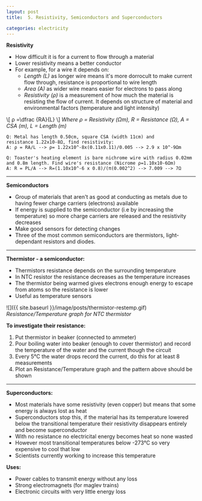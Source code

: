 ```yaml
---
layout: post
title:  5. Resistivity, Semiconductors and Superconductors

categories: electricity
---
```

**Resistivity**

* How difficult it is for a current to flow through a material
* Lower resistivity means a better conductor
* For example, for a wire it depends on:
	* *Length (L)* as longer wire means it's more dorrocult to make current flow through, resistance is proportional to wire length
	* *Area (A)* as wider wire means easier for electrons to pass along
	* *Resistivity (ρ)* is a measurement of how much the material is resisting the flow of current. It depends on structure of material and environmental factors (temperature and light intensity)


\\[ ρ =\dfrac {RA}{L} \\]
*Where ρ = Resistivity (Ωm), R = Resistance (Ω), A = CSA (m), L = Length (m)*

	Q: Metal has length 0.50cm, square CSA (width 11cm) and 
	resistance 1.22x10-8Ω, find resistivity:
	A: ρ = RA/L --> ρ= 1.22x10^-8x(0.11x0.11)/0.005 --> 2.9 x 10^-9Ωm

	Q: Toaster's heating element is bare nichrome wire with radius 0.02mm 
	and 0.8m length. Find wire's resistance (Nicrome ρ=1.10x10-6Ωm)
	A: R = PL/A --> R=(1.10x10^-6 x 0.8)/(π(0.002^2) --> 7.009 --> 7Ω

---

**Semiconductors**

* Group of materials that aren't as good at conducting as metals due to having fewer charge carriers (electrons) available
* If energy is supplied to the semiconductor (i.e by increasing the temperature) so more charge carriers are released and the resistivity decreases
* Make good sensors for detecting changes
* Three of the most common semiconductors are thermistors, light-dependant resistors and diodes.

---
**Thermistor - a semiconductor:**

* Thermistors resistance depends on the surrounding temperature
* In NTC resistor the resistance decreases as the temperature increases
* The thermistor being warmed gives electrons enough energy to escape from atoms so the resistance is lower
* Useful as temperature sensors

![]({{ site.baseurl }}/image/posts/thermistor-restemp.gif)
*Resistance/Temperature graph for NTC thermistor*

**To investigate their resistance:**

1. Put thermistor in beaker (connected to ammeter)
2. Pour boiling water into beaker (enough to cover thermistor) and record the temperature of the water and the current though the circuit
3. Every 5°C the water drops record the current, do this for at least 8 measurements
4. Plot an Resistance/Temperature graph and the pattern above should be shown 

---
**Superconductors:**

* Most materials have some resistivity (even copper) but means that some energy is always lost as heat
* Superconductors stop this, if the material has its temperature lowered below the transitional temperature their resistivity disappears entirely and become superconductor
* With no resistance no electricital energy becomes heat so none wasted
* However most transitional temperatures below -273°C so very expensive to cool that low
* Scientists currently working to increase this temperature

**Uses:**

* Power cables to transmit energy without any loss
* Strong electromagnets (for maglev trains)
* Electronic circuits with very little energy loss